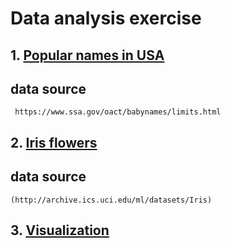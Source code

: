 
# Data analysis exercise

## 1. [Popular names in USA](https://github.com/ZJW-92/data_analysis_ex/blob/main/popular%20names%20in%20USA.ipynb)

## data source 
```
 https://www.ssa.gov/oact/babynames/limits.html
```

##  2. [Iris flowers](https://github.com/ZJW-92/data_analysis_ex/blob/main/iris%20_flower.ipynb)

## data source 
```
(http://archive.ics.uci.edu/ml/datasets/Iris)
```

## 3. [Visualization](https://github.com/ZJW-92/data_analysis_ex/blob/main/Visualization%20.ipynb)

